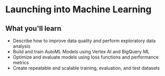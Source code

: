 # Launching into Machine Learning

## What you'll learn

- Describe how to improve data quality and perform exploratory data analysis
- Build and train AutoML Models using Vertex AI and BigQuery ML
- Optimize and evaluate models using loss functions and performance metrics
- Create repeatable and scalable training, evaluation, and test datasets